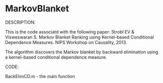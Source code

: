 MarkovBlanket
=============

DESCRIPTION:

This is the code associatd with the following paper:
Strobl EV & Visweswaran S. Markov Blanket Ranking using Kernel-based Conditional Dependence Measures. NIPS Workshop on Causality, 2013.

The algorithm discovers the Markov blanket by backward elimination using a kernel-based conditional dependence measure.

CODE:

BackElimCD.m - the main function

